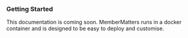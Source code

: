  ### Getting Started
 This documentation is coming soon. MemberMatters runs in a docker container and is designed to be easy to deploy and 
 customise.